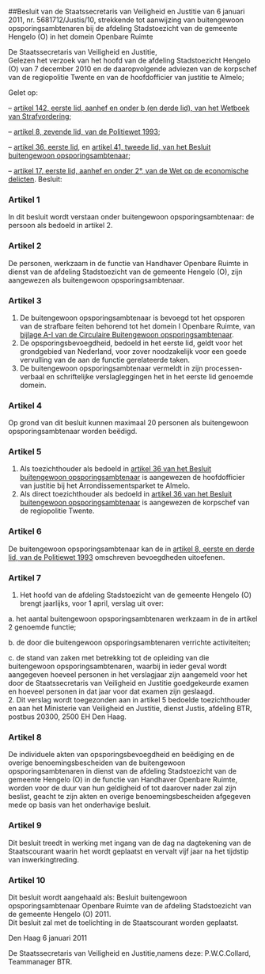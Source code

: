 <meta http-equiv='Content-Type' content='text/html; charset=utf-8' />

##Besluit van de Staatssecretaris van Veiligheid en Justitie van 6 januari 2011, nr. 5681712/Justis/10, strekkende tot aanwijzing van buitengewoon opsporingsambtenaren bij de afdeling Stadstoezicht van de gemeente Hengelo (O) in het domein Openbare Ruimte

De Staatssecretaris van Veiligheid en Justitie,  
Gelezen het verzoek van het hoofd van de afdeling Stadstoezicht Hengelo (O) van 7 december 2010 en de daaropvolgende adviezen van de korpschef van de regiopolitie Twente en van de hoofdofficier van justitie te Almelo;

Gelet op:

– [artikel 142, eerste lid, aanhef en onder b (en derde lid), van het Wetboek van Strafvordering](../../../../../../../../../../../wet/wet/van/15/januari/1921/BWBR0001903/README.md);  

– [artikel 8, zevende lid, van de Politiewet 1993](../../../../../../../../../../../wet/politiewet/1993/BWBR0006299/README.md);  

– [artikel 36, eerste lid](../../../../../../../../../../../AMvB/besluit/buitengewoon/opsporingsambtenaar/BWBR0007013/README.md), en [artikel 41, tweede lid, van het Besluit buitengewoon opsporingsambtenaar](../../../../../../../../../../../AMvB/besluit/buitengewoon/opsporingsambtenaar/BWBR0007013/README.md);  

– [artikel 17, eerste lid, aanhef en onder 2°, van de Wet op de economische delicten](../../../../../../../../../../../wet/wet/op/de/economische/delicten/BWBR0002063/README.md).     Besluit:    

### Artikel  1  

In dit besluit wordt verstaan onder buitengewoon opsporingsambtenaar: de persoon als bedoeld in artikel 2.  

### Artikel  2  

De personen, werkzaam in de functie van Handhaver Openbare Ruimte in dienst van de afdeling Stadstoezicht van de gemeente Hengelo (O), zijn aangewezen als buitengewoon opsporingsambtenaar.  

### Artikel  3  

1.  De buitengewoon opsporingsambtenaar is bevoegd tot het opsporen van de strafbare feiten behorend tot het domein I Openbare Ruimte, van [bijlage A-I van de Circulaire Buitengewoon opsporingsambtenaar](../../../../../../../../../../../circulaire/circulaire/buitengewoon/opsporingsambtenaar/BWBR0027483/README.md).   
2.  De opsporingsbevoegdheid, bedoeld in het eerste lid, geldt voor het grondgebied van Nederland, voor zover noodzakelijk voor een goede vervulling van de aan de functie gerelateerde taken.   
3.  De buitengewoon opsporingsambtenaar vermeldt in zijn processen-verbaal en schriftelijke verslagleggingen het in het eerste lid genoemde domein.   

### Artikel  4  

Op grond van dit besluit kunnen maximaal 20 personen als buitengewoon opsporingsambtenaar worden beëdigd.  

### Artikel  5  

1.  Als toezichthouder als bedoeld in [artikel 36 van het Besluit buitengewoon opsporingsambtenaar](../../../../../../../../../../../AMvB/besluit/buitengewoon/opsporingsambtenaar/BWBR0007013/README.md) is aangewezen de hoofdofficier van justitie bij het Arrondissementsparket te Almelo.   
2.  Als direct toezichthouder als bedoeld in [artikel 36 van het Besluit buitengewoon opsporingsambtenaar](../../../../../../../../../../../AMvB/besluit/buitengewoon/opsporingsambtenaar/BWBR0007013/README.md) is aangewezen de korpschef van de regiopolitie Twente.   

### Artikel  6  

De buitengewoon opsporingsambtenaar kan de in [artikel 8, eerste en derde lid, van de Politiewet 1993](../../../../../../../../../../../wet/politiewet/1993/BWBR0006299/README.md) omschreven bevoegdheden uitoefenen.  

### Artikel  7  

1.  Het hoofd van de afdeling Stadstoezicht van de gemeente Hengelo (O) brengt jaarlijks, voor 1 april, verslag uit over: 

a. het aantal buitengewoon opsporingsambtenaren werkzaam in de in artikel 2 genoemde functie;  

b. de door die buitengewoon opsporingsambtenaren verrichte activiteiten;  

c. de stand van zaken met betrekking tot de opleiding van die buitengewoon opsporingsambtenaren, waarbij in ieder geval wordt aangegeven hoeveel personen in het verslagjaar zijn aangemeld voor het door de Staatssecretaris van Veiligheid en Justitie goedgekeurde examen en hoeveel personen in dat jaar voor dat examen zijn geslaagd.     
2.  Dit verslag wordt toegezonden aan in artikel 5 bedoelde toezichthouder en aan het Ministerie van Veiligheid en Justitie, dienst Justis, afdeling BTR, postbus 20300, 2500 EH Den Haag.   

### Artikel  8  

De individuele akten van opsporingsbevoegdheid en beëdiging en de overige benoemingsbescheiden van de buitengewoon opsporingsambtenaren in dienst van de afdeling Stadstoezicht van de gemeente Hengelo (O) in de functie van Handhaver Openbare Ruimte, worden voor de duur van hun geldigheid of tot daarover nader zal zijn beslist, geacht te zijn akten en overige benoemingsbescheiden afgegeven mede op basis van het onderhavige besluit.  

### Artikel  9  

Dit besluit treedt in werking met ingang van de dag na dagtekening van de Staatscourant waarin het wordt geplaatst en vervalt vijf jaar na het tijdstip van inwerkingtreding.  

### Artikel  10  

Dit besluit wordt aangehaald als: Besluit buitengewoon opsporingsambtenaar Openbare Ruimte van de afdeling Stadstoezicht van de gemeente Hengelo (O) 2011.  
Dit besluit zal met de toelichting in de Staatscourant worden geplaatst.   

Den Haag 
6 januari 2011   

De 
Staatssecretaris van Veiligheid en Justitie,namens deze:
P.W.C.Collard,
Teammanager BTR.   
